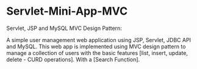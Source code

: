 # Servlet-Mini-App-MVC
Servlet, JSP and MySQL MVC Design Pattern:


A simple user management web application using JSP, Servlet, JDBC API and MySQL. 
This web app is implemented using MVC design pattern to manage a collection of users with the basic features [list, insert, update, delete - CURD operations].
With a [Search Function].